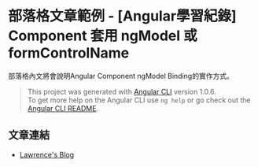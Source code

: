# 部落格文章範例 - [Angular學習紀錄] Component 套用 ngModel 或 formControlName #

部落格內文將會說明Angular Component ngModel Binding的實作方式。
 
> This project was generated with [Angular CLI](https://github.com/angular/angular-cli) version 1.0.6.  
> To get more help on the Angular CLI use `ng help` or go check out the [Angular CLI README](https://github.com/angular/angular-cli/blob/master/README.md).  

文章連結
-----------------
* [Lawrence's Blog](http://lawrencetech.blogspot.com/2017/06/angular-component-ngmodel.html) 
